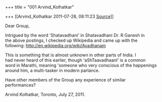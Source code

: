 +++
title = "001 Arvind_Kolhatkar"

+++
[[Arvind_Kolhatkar	2011-07-28, 08:11:23 [Source](https://groups.google.com/g/samskrita/c/k3jAyb_UslA)]]



Dear Group,  
  
Intrigued by the word 'Shatavadhani' in Shatavadhani Dr. R Ganesh in  
the above postings, I checked up Wikipedia and came up with the  
following: <http://en.wikipedia.org/wiki/Avadhanam>  
  
This is something that is almost unknown in other parts of India. I  
had never heard of this earlier, though 'aShTaavadhaanI' is a common  
word in Marathi, meaning 'someone who very conscious of the happenings  
around him, a multi-tasker in modern parlance.  
  
Have other members of the Group any experience of similar  
performances?  
  
Arvind Kolhatkar, Toronto, July 27, 2011.

